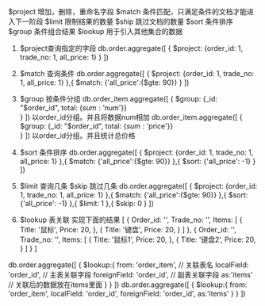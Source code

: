 $project 增加，删除，重命名字段
$match 条件匹配，只满足条件的文档才能进入下一阶段
$limit 限制结果的数量
$ship 跳过文档的数量
$sort 条件排序
$group 条件组合结果
$lookup 用于引入其他集合的数据

1.  $project查询指定的字段
db.order.aggregate([
    {
        $project: {order_id: 1, trade_no: 1, all_price: 1}
    }
])

2. $match 查询条件
db.order.aggregate([
    {
        $project: {order_id: 1, trade_no: 1, all_price: 1}
    },{
        $match: {'all_price':{$gte: 90}}
    }
])

3. $group 按条件分组
db.order_item.aggregate([
    {
        $group: {_id: "$order_id", total: {$sum: '$num'}}  
    }
])
以order_id分组。并且将数据num相加
db.order_item.aggregate([
    {
        $group: {_id: "$order_id", total: {$sum: '$price'}}  
    }
])
以order_id分组。并且统计总价格

4. $sort 条件排序
db.order.aggregate([
    {
        $project: {order_id: 1, trade_no: 1, all_price: 1}
    },{
        $match: {'all_price':{$gte: 90}}
    },{
        $sort: {'all_price': -1}
    }
])

5. $limit 查询几条 $skip 跳过几条
db.order.aggregate([
    {
        $project: {order_id: 1, trade_no: 1, all_price: 1}
    },{
        $match: {'all_price':{$gte: 90}}
    },{
        $sort: {'all_price': -1}
    },{
        $limit: 1
    },{
        $skip: 0
    }
])

6. $lookup 表关联
实现下面的结果
[
    {
        Order_id: '',
        Trade_no: '',
        Items: [
            {
                Title: '鼠标',
                Price: 20,
            },
            {
                Title: '键盘',
                Price: 20,
            }
        ]
    },
    {
        Order_id: '',
        Trade_no: '',
        Items: [
            {
                Title: '鼠标1',
                Price: 20,
            },
            {
                Title: '键盘2',
                Price: 20,
            }
        ]
    }
]

db.order.aggregate([
    {
        $lookup:{
            from: 'order_item',  // 关联表名
            localFieId: 'order_id', // 主表关联字段
            foreignFieId: 'order_id', // 副表关联字段
            as:'items' // 关联后的数据放在items里面
        }
    }
])
db.order.aggregate([
    {
        $lookup:{
            from: 'order_item', 
            localField: 'order_id', 
            foreignField: 'order_id', 
            as:'items'
        }
    }
])
